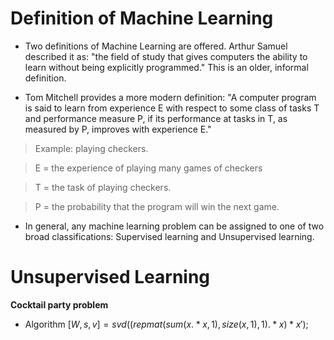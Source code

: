 # Definition of Machine Learning

- Two definitions of Machine Learning are offered. Arthur Samuel described it as: "the field of study that gives computers the ability to learn without being explicitly programmed." This is an older, informal definition.

- Tom Mitchell provides a more modern definition: "A computer program is said to learn from experience E with respect to some class of tasks T and performance measure P, if its performance at tasks in T, as measured by P, improves with experience E."

>Example: playing checkers.

>E = the experience of playing many games of checkers

>T = the task of playing checkers.

>P = the probability that the program will win the next game.

- In general, any machine learning problem can be assigned to one of two broad classifications: Supervised learning and Unsupervised learning.

# Unsupervised Learning

**Cocktail party problem**

- Algorithm
$[W,s,v]=svd((repmat(sum(x.*x,1),size(x,1),1).*x)*x');$



<!--stackedit_data:
eyJoaXN0b3J5IjpbLTExMDY5MDY2MjEsLTE1OTEwMzQzNzEsMT
MwNDk1ODA5NCwxMzU1MDIxODg3XX0=
-->